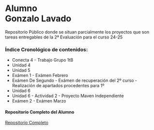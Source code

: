 # Alumno<br>Gonzalo Lavado 

Repositorio Público donde se situan parcialmente los proyectos que son tareas entregables de la 2ª Evaluación para el curso 24-25

### Índice Cronológico de contenidos:

- Conecta 4 - Trabajo Grupo 1tB
- Unidad 4
- Unidad 5
- Exámen 1 - Exámen Febrero
- Exámen De Segundo - Exámen de recuperación del 2º curso - Realización de apartados procedentes para 1º
- Unidad 6
- Unidad 6 - Actividad 2 - Proyecto Maven Independiente
- Exámen 2 - Exámen Marzo

#### Repositorio Completo del Alumno

[Repositorío Completo](https://github.com/glavadoj01/Programacion_Ejercios_JAVA)


